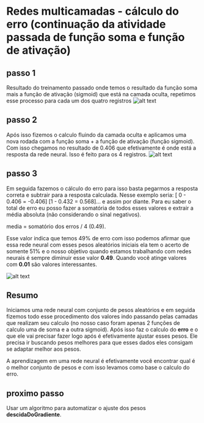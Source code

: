 # Redes multicamadas - cálculo do erro (continuação da atividade passada de função soma e função de ativação)

## passo 1

Resultado do treinamento passado onde temos o resultado da função soma mais a função de ativação (sigmoid) que está na camada oculta, repetimos esse processo para cada um dos quatro registros
![alt text](../imagens/multicamdas/ex3-atividade.png)

## passo 2

Após isso fizemos o calculo fluindo da camada oculta e aplicamos uma nova rodada com a função soma + a função de ativação (função sigmoid). Com isso chegamos no resultado de 0.406 que efetivamente é onde está a resposta da rede neural. Isso é feito para os 4 registros.
![alt text](../imagens/multicamdas/ex3-atividade2.png)

## passo 3

Em seguida fazemos o cálculo do erro para isso basta pegarmos a resposta correta e subtrair para a resposta calculada.
Nesse exemplo seria: [ 0 - 0.406 = -0.406] [1 - 0.432 = 0.568]... e assim por diante.
Para eu saber o total de erro eu posso fazer a somatória de todos esses valores e extrair a média absoluta (não considerando o sinal negativos).

media = somatório dos erros / 4 (0.49).

Esse valor indica que temos 49% de erro com isso podemos afirmar que essa rede neural com esses pesos aleatórios iniciais ela tem o acerto de somente 51% e o nosso objetivo quando estamos trabalhando com redes neurais é sempre diminuir esse valor **0.49**. Quando você atinge valores com **0.01** são valores interessantes.

![alt text](../imagens/multicamdas/exp3-calculo-erro.png)

## Resumo

Iniciamos uma rede neural com conjunto de pesos aleatórios e em seguida fizemos todo esse procedimento dos valores indo passando pelas camadas que realizam seu calculo (no nosso caso foram apenas 2 funções de calculo uma de soma e a outra sigmoid). Após isso faz o calculo do **erro** e o que ele vai precisar fazer logo após é efetivamente ajustar esses pesos. Ele precisa ir buscando pesos melhores para que esses dados eles consigam se adaptar melhor aos pesos.

A aprendizagem em uma rede neural é efetivamente você encontrar qual é o melhor conjunto de pesos e com isso levamos como base o calculo do erro.

## proximo passo

Usar um algoritmo para automatizar o ajuste dos pesos **descidaDoGradiente**.
